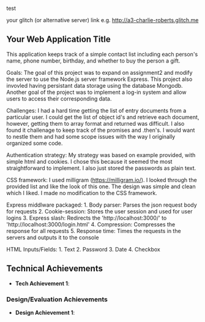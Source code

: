 test

your glitch (or alternative server) link e.g. http://a3-charlie-roberts.glitch.me

## Your Web Application Title
This application keeps track of a simple contact list including each person's name, phone number, birthday, and whether to buy the person a gift. 

Goals: The goal of this project was to expand on assignment2 and modify the server to use the Node.js server framework Express. This project also invovled having persistant data storage using the database Mongodb. Another goal of the project was to implement a log-in system and allow users to access their corresponding data.   

Challenges: I had a hard time getting the list of entry documents from a particular user. I could get the list of object id's and retrieve each document, however, getting them to array format and returned was difficult. I also found it challenage to keep track of the promises and .then's. I would want to nestle them and had some scope issues with the way I originally organized some code. 

Authentication strategy: My strategy was based on example provided, with simple html and cookies. I chose this because it seemed the most straightforward to implement. I also just stored the passwords as plain text. 

CSS framework: I used milligram (https://milligram.io/). I looked through the provided list and like the look of this one. The design was simple and clean which I liked. I made no modification to the CSS framework. 

Express middlware packaged: 
    1. Body parser: Parses the json request body for requests 
    2. Cookie-session: Stores the user session and used for user logins 
    3. Express slash: Redirects the 'http://localhost:3000/' to 'http://localhost:3000/login.html'
    4. Compression: Compresses the response for all requests 
    5. Response time: Times the requests in the servers and outputs it to the console

HTML Inputs/Fields: 
    1. Text
    2. Password
    3. Date 
    4. Checkbox

## Technical Achievements
- **Tech Achievement 1**: 


### Design/Evaluation Achievements
- **Design Achievement 1**: 